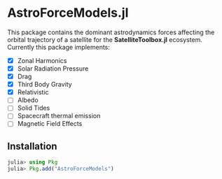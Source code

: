 AstroForceModels.jl
================================

This package contains the dominant astrodynamics forces affecting the orbital trajectory of a satellite for the **SatelliteToolbox.jl** ecosystem. Currently this package implements:
- [x] Zonal Harmonics
- [x] Solar Radiation Pressure
- [x] Drag
- [x] Third Body Gravity
- [x] Relativistic
- [ ] Albedo
- [ ] Solid Tides
- [ ] Spacecraft thermal emission
- [ ] Magnetic Field Effects

## Installation

```julia
julia> using Pkg
julia> Pkg.add("AstroForceModels")
```
